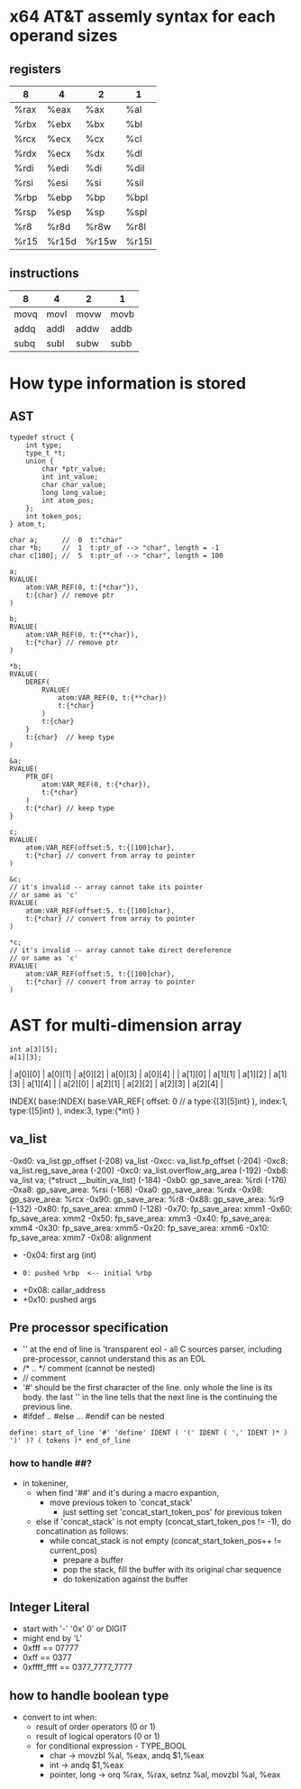 # x64 AT&T assemly syntax for each operand sizes

## registers

|8|4|2|1|
|-|-|-|-|
|%rax|%eax|%ax|%al|
|%rbx|%ebx|%bx|%bl|
|%rcx|%ecx|%cx|%cl|
|%rdx|%ecx|%dx|%dl|
|%rdi|%edi|%di|%dil|
|%rsi|%esi|%si|%sil|
|%rbp|%ebp|%bp|%bpl|
|%rsp|%esp|%sp|%spl|
|%r8|%r8d|%r8w|%r8l|
|%r15|%r15d|%r15w|%r15l|

## instructions

|8|4|2|1|
|-|-|-|-|
|movq|movl|movw|movb|
|addq|addl|addw|addb|
|subq|subl|subw|subb|


# How type information is stored

## AST
```
typedef struct {
    int type;
    type_t *t;
    union {
        char *ptr_value;
        int int_value;
        char char_value;
        long long_value;
        int atom_pos;
    };
    int token_pos;
} atom_t;
```

```
char a;      //  0  t:"char"
char *b;     //  1  t:ptr_of --> "char", length = -1
char c[100]; //  5  t:ptr_of --> "char", length = 100

a;
RVALUE( 
    atom:VAR_REF(0, t:{*char"}),
    t:{char} // remove ptr
)

b;
RVALUE(
    atom:VAR_REF(0, t:{**char}),
    t:{*char} // remove ptr
)

*b;
RVALUE(
    DEREF( 
        RVALUE(
            atom:VAR_REF(0, t:{**char})
            t:{*char}
        )
        t:{char}
    }
    t:{char}  // keep type
)

&a; 
RVALUE(
    PTR_OF(
        atom:VAR_REF(0, t:{*char}),
        t:{*char}
    )
    t:{*char} // keep type
}

c;
RVALUE(
    atom:VAR_REF(offset:5, t:{[100]char}, 
    t:{*char} // convert from array to pointer
)

&c;
// it's invalid -- array cannot take its pointer
// or same as 'c'
RVALUE(
    atom:VAR_REF(offset:5, t:{[100]char}, 
    t:{*char} // convert from array to pointer
)

*c;
// it's invalid -- array cannot take direct dereference
// or same as 'c'
RVALUE(
    atom:VAR_REF(offset:5, t:{[100]char}, 
    t:{*char} // convert from array to pointer
)
```

# AST for multi-dimension array
```
int a[3][5];
a[1][3];
```
| a[0][0] | a[0][1] | a[0][2] | a[0][3] | a[0][4] |
| a[1][0] | a[1][1] | a[1][2] | a[1][3] | a[1][4] |
| a[2][0] | a[2][1] | a[2][2] | a[2][3] | a[2][4] |

INDEX(
    base:INDEX(
            base:VAR_REF(
                    offset: 0 // a
                    type:{[3][5]int}
                ),
            index:1,
            type:{[5]int}
        ),
    index:3,
    type:{*int}
)


## va_list

  -0xd0: va_list.gp_offset (-208) va_list
  -0xcc: va_list.fp_offset (-204)
  -0xc8: va_list.reg_save_area (-200)
  -0xc0: va_list.overflow_arg_area (-192)
  -0xb8: va_list va; (*struct __buitin_va_list) (-184)
  -0xb0: gp_save_area: %rdi (-176)
  -0xa8: gp_save_area: %rsi (-168)
  -0xa0: gp_save_area: %rdx
  -0x98: gp_save_area: %rcx 
  -0x90: gp_save_area: %r8
  -0x88: gp_save_area: %r9 (-132)
  -0x80: fp_save_area: xmm0 (-128)
  -0x70: fp_save_area: xmm1
  -0x60: fp_save_area: xmm2
  -0x50: fp_save_area: xmm3
  -0x40: fp_save_area: xmm4
  -0x30: fp_save_area: xmm5
  -0x20: fp_save_area: xmm6
  -0x10: fp_save_area: xmm7
  -0x08: alignment
- -0x04: first arg  (int)
-     0: pushed %rbp  <-- initial %rbp
- +0x08: callar_address
- +0x10: pushed args

## Pre processor specification

- '\' at the end of line is 'transparent eol - all C sources parser, including pre-processor, cannot understand this as an EOL
- /* .. */ comment (cannot be nested)
- // comment 
- '#' should be the first character of the line. only whole the line is its body. the last '\' in the line tells that the next line is the continuing the previous line.
- #ifdef .. #else ... #endif  can be nested
```
define: start_of_line '#' 'define' IDENT ( '(' IDENT ( ',' IDENT )* ) ')' )? ( tokens )* end_of_line
```

### how to handle ##?
- in tokeniner, 
  - when find '##' and it's during a macro expantion,
    - move previous token to 'concat_stack'
        -  just setting set 'concat_start_token_pos' for previous token
  - else if 'concat_stack' is not empty (concat_start_token_pos != -1), do concatination as follows:
    - while concat_stack is not empty (concat_start_token_pos++ != current_pos)
        - prepare a buffer
        - pop the stack, fill the buffer with its original char sequence
        - do tokenization against the buffer

## Integer Literal
- start with '-' '0x' 0' or DIGIT
- might end by 'L'
- 0xfff == 07777
- 0xff == 0377
- 0xffff_ffff == 0377_7777_7777


## how to handle boolean type
- convert to int when:
  - result of order operators (0 or 1)
  - result of logical operators (0 or 1)
  - for conditional expression - TYPE_BOOL
    - char -> movzbl %al, %eax, andq $1,%eax
    - int -> andq $1,%eax
    - pointer, long -> orq %rax, %rax, setnz %al, movzbl %al, %eax
